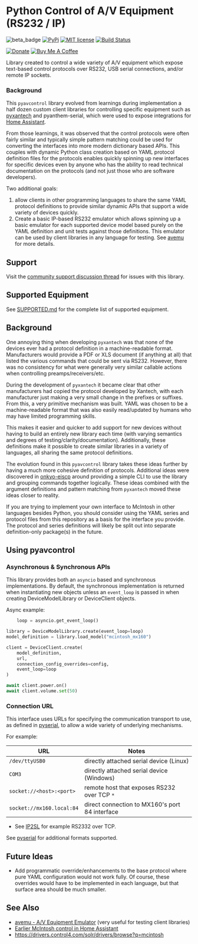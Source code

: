 # Python Control of A/V Equipment (RS232 / IP)

![beta_badge](https://img.shields.io/badge/maturity-Beta-yellow.png)
[![PyPi](https://img.shields.io/pypi/v/pyavcontrol.svg)](https://pypi.python.org/pypi/pyavcontrol)
[![MIT license](http://img.shields.io/badge/license-MIT-brightgreen.svg)](http://opensource.org/licenses/MIT)
[![Build Status](https://github.com/rsnodgrass/pyavcontrol/actions/workflows/ci.yml/badge.svg)](https://github.com/rsnodgrass/pyavcontrol/actions/workflows/ci.yml)

[![Donate](https://img.shields.io/badge/Donate-PayPal-green.svg)](https://www.paypal.com/cgi-bin/webscr?cmd=_donations&business=WREP29UDAMB6G)
[![Buy Me A Coffee](https://img.shields.io/badge/buy%20me%20a%20coffee-donate-yellow.svg)](https://buymeacoffee.com/DYks67r)

Library created to control a wide variety of A/V equipment which expose text-based control
protocols over RS232, USB serial connections, and/or remote IP sockets.

### Background

This `pyavcontrol` library evolved from learnings during implementation a half dozen
custom client libraries for controlling specific equipment such as  [pyxantech](https://github.com/rsnodgrass/pyxantech) and pyanthem-serial, which
were used to expose integrations for [Home Assistant](https://home-assistant.io).

From those learnings, it was observed that the control protocols were often fairly similar and typically
simple pattern matching could be used for converting the interfaces into more modern dictionary based APIs.
This couples with dynamic Python class creation based on YAML protocol definition files for the protocols enables
quickly spinning up new interfaces for specific devices even by anyone who has the ability to read technical
documentation on the protocols (and not just those who are software developers).

Two additional goals:

1. allow clients in other programming languages to share the same YAML protocol definitions to provide similar dynamic APIs that support a wide variety of devices quickly.
2. Create a basic IP-based RS232 emulator which allows spinning up a basic emulator for each supported
device model based purely on the YAML definition and unit tests against those definitions. This emulator can be used by client libraries in any language for testing. See [avemu]() for more details.


## Support

Visit the [community support discussion thread](https://community.home-assistant.io/t/mcintosh/) for issues with this library.

## Supported Equipment

See [SUPPORTED.md](SUPPORTED.md) for the complete list of supported equipment.

## Background

One annoying thing when developing `pyxantech` was that none of the devices
ever had a protocol definition in a machine-readable format. Manufacturers
would provide a PDF or XLS document (if anything at all) that listed
the various commands that could be sent via RS232. However, there was no
consistency for what were generally very similar callable actions when
controlling preamps/receivers/etc.

During the development of `pyxantech` it became clear that other manufacturers
had copied the protocol developed by Xantech, with each
manufacturer just making a very small change in the prefixes or suffixes.
From this, a very primitive mechanism was built. YAML was chosen
to be a machine-readable format that was also easily read/updated by humans
who may have limited programming skills.

This makes it easier and quicker to
add support for new devices without having to build an entirely new library each
time (with varying semantics and degrees of testing/clarity/documentation).
Additionally, these definitions make it possible to create similar libraries in
a variety of languages, all sharing the same protocol definitions.

The evolution found in this `pyavcontrol` library takes these ideas further by
having a much more cohesive definition of protocols. Additional ideas were
discovered in [onkyo-eiscp](https://github.com/miracle2k/onkyo-eiscp) around
providing a simple CLI to use the library and grouping commands together
logically. These ideas combined with the argument definitions and pattern
matching from `pyxantech` moved these ideas closer to reality.

If you are trying to implement your own interface to McIntosh in other
languages besides Python, you should consider using the YAML series and
protocol files from this repository as a basis for the interface you provide.
The protocol and series definitions will likely be split out into separate
definition-only package(s) in the future.

## Using pyavcontrol

### Asynchronous & Synchronous APIs

This library provides both an `asyncio` based and synchronous implementations.
By default, the synchronous implementation is returned when instantiating
new objects unless an `event_loop` is passed in when creating
DeviceModelLibrary or DeviceClient objects.

Async example:

```python
    loop = asyncio.get_event_loop()

library = DeviceModelLibrary.create(event_loop=loop)
model_definition = library.load_model("mcintosh_mx160")

client = DeviceClient.create(
    model_definition,
    url,
    connection_config_overrides=config,
    event_loop=loop
)

await client.power.on()
await client.volume.set(50)
```

### Connection URL

This interface uses URLs for specifying the communication transport
to use, as defined in [pyserial](https://pyserial.readthedocs.io/en/latest/url_handlers.html), to allow a wide variety of underlying mechanisms.

For example:

| URL                      | Notes                                                                                               |
| ------------------------ | --------------------------------------------------------------------------------------------------- |
| `/dev/ttyUSB0`           | directly attached serial device (Linux)                                                             |
| `COM3`                   | directly attached serial device (Windows)                                                           |
| `socket://<host>:<port>` | remote host that exposes RS232 over TCP ``*`` |
| `socket://mx160.local:84` | direct connection to MX160's port 84 interface |

* See [IP2SL](https://github.com/rsnodgrass/virtual-ip2sl) for example RS2332 over TCP.

See [pyserial](https://pyserial.readthedocs.io/en/latest/url_handlers.html) for additional formats supported.

## Future Ideas

- Add programmatic override/enhancements to the base protocol where pure
  YAML configuration would not work fully. Of course, these overrides would have
  to be implemented in each language, but that surface area should be much smaller.

## See Also

- [avemu - A/V Equipment Emulator](https://github.com/rsnodgrass/avemu) (very useful for testing client libraries)
- [Earlier McIntosh control in Home Assistant](https://community.home-assistant.io/t/need-help-using-rs232-to-control-a-receiver/95210/8)
- https://drivers.control4.com/solr/drivers/browse?q=mcintosh
